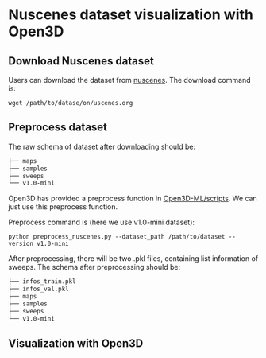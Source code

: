 # Nuscenes dataset visualization with Open3D
## Download Nuscenes dataset
Users can download the dataset from [nuscenes](https://www.nuscenes.org/nuscenes).
The download command is: 
```
wget /path/to/datase/on/uscenes.org
```
## Preprocess dataset
The raw schema of dataset after downloading should be:
```bash
├── maps
├── samples
├── sweeps
└── v1.0-mini
```
Open3D has provided a preprocess function in [Open3D-ML/scripts](https://github.com/isl-org/Open3D-ML/tree/master/scripts). We can just use this preprocess function.

Preprocess command is (here we use v1.0-mini dataset):
```
python preprocess_nuscenes.py --dataset_path /path/to/dataset --version v1.0-mini
```
After preprocessing, there will be two .pkl files, containing list information of sweeps.
The schema after preprocessing should be:
```bash
├── infos_train.pkl
├── infos_val.pkl
├── maps
├── samples
├── sweeps
└── v1.0-mini
```
## Visualization with Open3D


